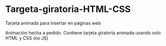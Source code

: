 # Targeta-giratoria-HTML-CSS
Tarjeta animada para insertar en páginas web

Animación hecha a pedido. Contiene tarjeta giratoria animada usando solo HTML y CSS (no JS)
